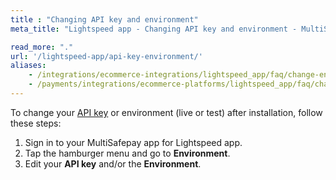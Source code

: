 ```yaml
---
title : "Changing API key and environment"
meta_title: "Lightspeed app - Changing API key and environment - MultiSafepay Docs"

read_more: "."
url: '/lightspeed-app/api-key-environment/'
aliases:
    - /integrations/ecommerce-integrations/lightspeed_app/faq/change-environment/
    - /payments/integrations/ecommerce-platforms/lightspeed_app/faq/changing-api-key-and-environment/
---
```


To change your [API key](/account/managing-websites/#viewing-the-site-id-api-key-and-secure-code) or environment (live or test) after installation, follow these steps:

1. Sign in to your MultiSafepay app for Lightspeed app.
2. Tap the hamburger menu and go to **Environment**.
3. Edit your **API key** and/or the **Environment**.


